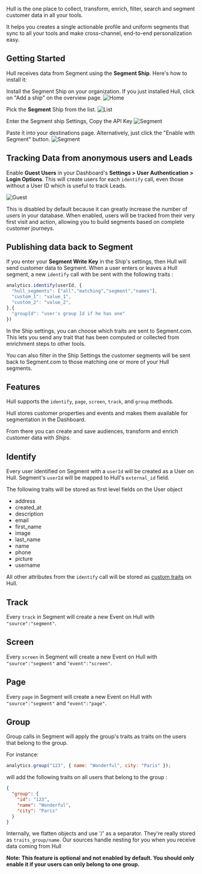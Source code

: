 Hull is the one place to collect, transform, enrich, filter, search and segment customer data in all your tools.

It helps you creates a single actionable profile and uniform segments that sync to all your tools and make cross-channel, end-to-end personalization easy.

## Getting Started

Hull receives data from Segment using the **Segment Ship**. Here's how to install it:

Install the Segment Ship on your organization. If you just installed Hull, click on "Add a ship" on the overview page.
![Home](https://segment.hull.io/home.png)

Pick the **Segment** Ship from the list.
![List](https://segment.hull.io/ship_list.png)

Enter the Segment ship Settings, Copy the API Key
![Segment](https://segment.hull.io/ship_segment.png)

Paste it into your destinations page. Alternatively, just click the "Enable with Segment" button.
![Segment](https://segment.hull.io/segment.png)

## Tracking Data from anonymous users and Leads

Enable **Guest Users** in your Dashboard's **Settings > User Authentication > Login Options**. This will create users for each `identify` call, even those without a User ID which is useful to track Leads.

![Guest](https://segment.hull.io/guest.png)

This is disabled by default because it can greatly increase the number of users in your database. When enabled, users will be tracked from their very first visit and action, allowing you to build segments based on complete customer journeys.

## Publishing data back to Segment

If you enter your __Segment Write Key__ in the Ship's settings, then Hull will send customer data to Segment. When a user enters or leaves a Hull segment, a new `identify` call with be sent with the following traits :

```js
analytics.identify(userId, {
  "hull_segments": ["all","matching","segment","names"],
  "custom_1": "value_1",
  "custom_2": "value_2",
},{
  "groupId": "user's group Id if he has one"
})
```

In the Ship settings, you can choose which traits are sent to Segment.com. This lets you send any trait that has been computed or collected from enrichment steps to other tools.

You can also filter in the Ship Settings the customer segments will be sent back to Segment.com to those matching one or more of your Hull segments.

## Features

Hull supports the `identify`, `page`, `screen`, `track`, and `group` methods.

Hull stores customer properties and events and makes them available for segmentation in the Dashboard.

From there you can create and save audiences, transform and enrich customer data with *Ships*.

## Identify

Every user identified on Segment with a `userId` will be created as a User on Hull. Segment's `userId` will be mapped to Hull's `external_id` field.

The following traits will be stored as first level fields on the User object

- address
- created_at
- description
- email
- first_name
- image
- last_name
- name
- phone
- picture
- username

All other attributes from the `identify` call will be stored as [custom traits](http://www.hull.io/docs/references/hull_js/#traits) on Hull.

## Track

Every `track` in Segment will create a new Event on Hull with `"source":"segment"`.

## Screen

Every `screen` in Segment will create a new Event on Hull with `"source":"segment"` and `"event":"screen"`.

## Page

Every `page` in Segment will create a new Event on Hull with `"source":"segment"` and `"event":"page"`.

## Group

Group calls in Segment will apply the group's traits as traits on the users that belong to the group.

For instance:

```js
analytics.group("123", { name: "Wonderful", city: "Paris" });
```

will add the following traits on all users that belong to the group :

```json
{
  "group": {
    "id": "123",
    "name": "Wonderful",
    "city": "Paris"
  }
}
```

Internally, we flatten objects and use '/' as a separator. They're really stored as `traits_group/name`. Our sources handle nesting for you when you receive data coming from Hull

__Note: This feature is optional and not enabled by default. You should only enable it if your users can only belong to one group.__
